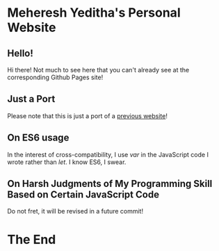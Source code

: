 # Meheresh Yeditha's Personal Website

## Hello!

Hi there! Not much to see here that you can't already see at the corresponding Github Pages site!

## Just a Port

Please note that this is just a port of a [previous website](https://mehereshy.github.io)!

## On ES6 usage

In the interest of cross-compatibility, I use *var* in the JavaScript code I wrote rather than *let*. I know ES6, I swear.

## On Harsh Judgments of My Programming Skill Based on Certain JavaScript Code

Do not fret, it will be revised in a future commit!

# The End
